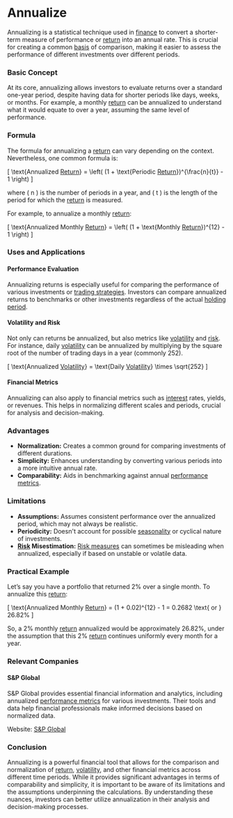# Annualize

Annualizing is a statistical technique used in [finance](../f/finance.md) to convert a shorter-term measure of performance or [return](../r/return.md) into an annual rate. This is crucial for creating a common [basis](../b/basis.md) of comparison, making it easier to assess the performance of different investments over different periods.

### Basic Concept

At its core, annualizing allows investors to evaluate returns over a standard one-year period, despite having data for shorter periods like days, weeks, or months. For example, a monthly [return](../r/return.md) can be annualized to understand what it would equate to over a year, assuming the same level of performance.

### Formula

The formula for annualizing a [return](../r/return.md) can vary depending on the context. Nevertheless, one common formula is:

\[ \text{Annualized [Return](../r/return.md)} = \left( (1 + \text{Periodic [Return](../r/return.md)})^{\frac{n}{t}} - 1 \right) \]

 where \( n \) is the number of periods in a year, and \( t \) is the length of the period for which the [return](../r/return.md) is measured.

For example, to annualize a monthly [return](../r/return.md):

\[ \text{Annualized Monthly [Return](../r/return.md)} = \left( (1 + \text{Monthly [Return](../r/return.md)})^{12} - 1 \right) \]

### Uses and Applications

#### Performance Evaluation

Annualizing returns is especially useful for comparing the performance of various investments or [trading strategies](../t/trading_strategies.md). Investors can compare annualized returns to benchmarks or other investments regardless of the actual [holding period](../h/holding_period.md).

#### Volatility and Risk

Not only can returns be annualized, but also metrics like [volatility](../v/volatility.md) and [risk](../r/risk.md). For instance, daily [volatility](../v/volatility.md) can be annualized by multiplying by the square root of the number of trading days in a year (commonly 252).

\[ \text{Annualized [Volatility](../v/volatility.md)} = \text{Daily [Volatility](../v/volatility.md)} \times \sqrt{252} \]

#### Financial Metrics

Annualizing can also apply to financial metrics such as [interest](../i/interest.md) rates, yields, or revenues. This helps in normalizing different scales and periods, crucial for analysis and decision-making.

### Advantages

- **Normalization:** Creates a common ground for comparing investments of different durations.
- **Simplicity:** Enhances understanding by converting various periods into a more intuitive annual rate.
- **Comparability:** Aids in benchmarking against annual [performance metrics](../p/performance_metrics.md).

### Limitations

- **Assumptions:** Assumes consistent performance over the annualized period, which may not always be realistic.
- **Periodicity:** Doesn't account for possible [seasonality](../s/seasonality.md) or cyclical nature of investments.
- **[Risk](../r/risk.md) Misestimation:** [Risk measures](../r/risk_measures.md) can sometimes be misleading when annualized, especially if based on unstable or volatile data.

### Practical Example

Let’s say you have a portfolio that returned 2% over a single month. To annualize this [return](../r/return.md):

\[ \text{Annualized Monthly [Return](../r/return.md)} = (1 + 0.02)^{12} - 1 = 0.2682 \text{ or } 26.82\% \]

So, a 2% monthly [return](../r/return.md) annualized would be approximately 26.82%, under the assumption that this 2% [return](../r/return.md) continues uniformly every month for a year.

### Relevant Companies

#### S&P Global

S&P Global provides essential financial information and analytics, including annualized [performance metrics](../p/performance_metrics.md) for various investments. Their tools and data help financial professionals make informed decisions based on normalized data.

Website: [S&P Global](https://www.spglobal.com)

### Conclusion

Annualizing is a powerful financial tool that allows for the comparison and normalization of [return](../r/return.md), [volatility](../v/volatility.md), and other financial metrics across different time periods. While it provides significant advantages in terms of comparability and simplicity, it is important to be aware of its limitations and the assumptions underpinning the calculations. By understanding these nuances, investors can better utilize annualization in their analysis and decision-making processes.